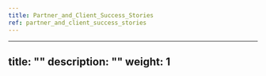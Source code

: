 ```yaml
---
title: Partner_and_Client_Success_Stories
ref: partner_and_client_success_stories
---
```

---
title: ""
description: ""
weight: 1
---